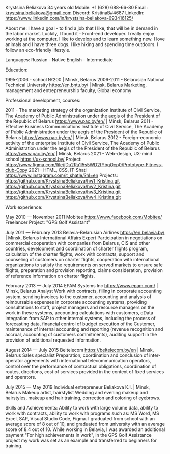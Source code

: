 Krystsina Beliakova
34 years old
Mobile: +1 (628) 688-66-80
Email: krystsina.beliakova@gmail.com
Discord: KristinaB#4687
LinkedIn: https://www.linkedin.com/in/krystsina-beliakova-693416125/


About me:
I have a goal - to find a job that I like, that will be in demand in the labor market. Luckily, I found it - Front-end developer. I really enjoy working at the computer. I like to develop and to learn something new.
I love animals and I have three dogs. I like hiking and spending time outdoors. I follow an eco-friendly lifestyle.

Languages:
Russian - Native
English - Intermediate


Education:

1995-2006 - school №200 | Minsk, Belarus
2006-2011 - Belarusian National Technical University https://en.bntu.by/ | Minsk, Belarus
Marketing, management and entrepreneurship faculty, Global economy


Professional development, courses:

2011 - The marketing strategy of the organization
Institute of Civil Service, The Academy of Public Administration under the aegis of the President of the Republic of Belarus https://www.pac.by/en/ | Minsk, Belarus
2011 - Effective Business Communications
Institute of Civil Service, The Academy of Public Administration under the aegis of the President of the Republic of Belarus https://www.pac.by/en/ | Minsk, Belarus
2012 - Foreign-economic activity of the enterprise
Institute of Civil Service, The Academy of Public Administration under the aegis of the President of the Republic of Belarus https://www.pac.by/en/ | Minsk, Belarus
2021 - Web-design, UX-mind school https://ux-school.by/
Project: https://www.figma.com/file/jDu2Ra1l5s5WD2fYbqOcp0/Prototype-Fitness-club-Copy 
2021 - HTML, CSS, IT-Shatl https://www.instagram.com/it_shatle/?hl=en
Projects:
https://github.com/KrystsinaBeliakova/hw1_Kristina.git
https://github.com/KrystsinaBeliakova/hw2_Kristina.git
https://github.com/KrystsinaBeliakova/hw3_Kristina.git
https://github.com/KrystsinaBeliakova/hw4_Kristina.git 


Work experience:

May 2010 — November 2011
Mobitee https://www.facebook.com/Mobitee/
Freelancer
Project: "GPS Golf Assistant"

July 2011 — February 2013
Belavia-Belarusian Airlines https://en.belavia.by/ | Minsk, Belarus
International Affairs Expert
Participation in negotiations on commercial cooperation with companies from Belarus, CIS and other countries, development and coordination of charter flights program, calculation of the charter flights, work with contracts, support and counseling of customers on charter flights, cooperation with international organizations to satisfy the requirements on served markets to ensure safe flights, preparation and provision reporting, claims consideration, provision of reference information on charter flights.

February 2013 — July 2014
EPAM Systems Inc https://www.epam.com/ | Minsk, Belarus
Analyst
Work with contracts, filling in corporate accounting system, sending invoices to the customer, accounting and analysis of reimbursable expenses in corporate accounting systems, providing consultations to staff, project managers and resource managers on the work in these systems,  accounting calculations with customers, dData integration from SAP to other internal systems, including the process of forecasting data, financial control of budget execution of the Customer, maintenance of internal accounting and reporting (revenue recognition and accrual, accounting of customers commitments), auditing support in the provision of additional requested information.

August 2014 — July 2015
Beltelecom https://beltelecom.by/en | Minsk, Belarus
Sales specialist
Preparation, coordination and conclusion of inter-operator agreements with international telecommunication operators, control over the performance of contractual obligations, coordination of routes, directions, cost of services provided in the context of fixed services and operators.

July 2015 — May 2019
Individual entrepreneur Beliakova K.I. | Minsk, Belarus
Makeup artist, hairstylist
Wedding and evening makeup and hairstyles, makeup and hair training, correction and coloring of eyebrows.


Skills and Achievements:
Ability to work with large volume data, ability to work with contracts, ability to work with programs such as: MS Word, MS Excel, SAP, Visual Studio Code, Figma.
I graduated from school with an average score of 8 out of 10, and graduated from university with an average score of 8.4 out of 10.
While working in Belavia, I was awarded an additional payment "For high achievements in work", in the GPS Golf Assistance project my work was set as an example and transferred to beginners for training.